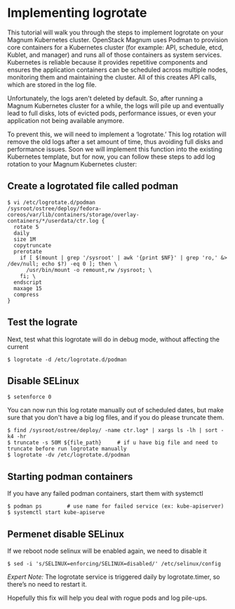 # Implementing logrotate

This tutorial will walk you through the steps to implement logrotate on your Magnum Kubernetes cluster. OpenStack Magnum uses Podman to provision core containers for a Kubernetes cluster (for example: API, schedule, etcd, Kublet, and manager) and runs all of those containers as system services. Kubernetes is reliable because it provides repetitive components and ensures the application containers can be scheduled across multiple nodes, monitoring them and maintaining the cluster. All of this creates API calls, which are stored in the log file.

Unfortunately, the logs aren't deleted by default. So, after running a Magnum Kubernetes cluster for a while, the logs will pile up and eventually lead to full disks, lots of evicted pods, performance issues, or even your application not being available anymore.

To prevent this, we will need to implement a ‘logrotate.’ This log rotation will remove the old logs after a set amount of time, thus avoiding full disks and performance issues. Soon we will implement this function into the existing Kubernetes template, but for now, you can follow these steps to add log rotation to your Magnum Kubernetes cluster:

## Create a logrotated file called podman

    $ vi /etc/logrotate.d/podman
    /sysroot/ostree/deploy/fedora-coreos/var/lib/containers/storage/overlay-containers/*/userdata/ctr.log {
      rotate 5
      daily
      size 1M
      copytruncate
      prerotate
        if [ $(mount | grep '/sysroot' | awk '{print $NF}' | grep 'ro,' &> /dev/null; echo $?) -eq 0 ]; then \
          /usr/bin/mount -o remount,rw /sysroot; \
        fi; \
      endscript
      maxage 15
      compress
    }

## Test the lograte
Next, test what this logrotate will do in debug mode, without affecting the current

    $ logrotate -d /etc/logrotate.d/podman

## Disable SELinux

    $ setenforce 0

You can now run this log rotate manually out of scheduled dates, but make sure that you don't have a big log files, and if you do please truncate them.

    $ find /sysroot/ostree/deploy/ -name ctr.log* | xargs ls -lh | sort -k4 -hr
    $ truncate -s 50M ${file_path}     # if u have big file and need to truncate before run logrotate manually
    $ logrotate -dv /etc/logrotate.d/podman

## Starting podman containers
If you have any failed podman containers, start them with systemctl

    $ podman ps        # use name for failed service (ex: kube-apiserver)
    $ systemctl start kube-apiserve

## Permenet disable SELinux
If we reboot node selinux will be enabled again, we need to disable it

    $ sed -i 's/SELINUX=enforcing/SELINUX=disabled/' /etc/selinux/config

*Expert Note:* The logrotate service is triggered daily by logrotate.timer, so there’s no need to restart it.

Hopefully this fix will help you deal with rogue pods and log pile-ups.